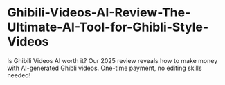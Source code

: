 # Ghibili-Videos-AI-Review-The-Ultimate-AI-Tool-for-Ghibli-Style-Videos
Is Ghibili Videos AI worth it? Our 2025 review reveals how to make money with AI-generated Ghibli videos. One-time payment, no editing skills needed!
